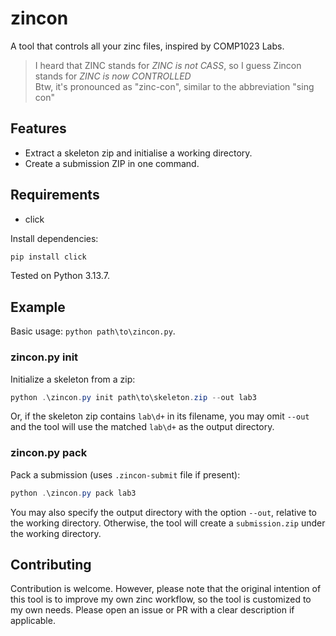 # zincon

A tool that controls all your zinc files, inspired by COMP1023 Labs.  
> I heard that ZINC stands for _ZINC is not CASS_, so I guess Zincon stands for _ZINC is now CONTROLLED_  
> Btw, it's pronounced as "zinc-con", similar to the abbreviation "sing con"

## Features

- Extract a skeleton zip and initialise a working directory.
- Create a submission ZIP in one command.

## Requirements

- click

Install dependencies:

```powershell
pip install click
```

Tested on Python 3.13.7.

## Example

Basic usage: `python path\to\zincon.py`.

### zincon.py init
Initialize a skeleton from a zip:

```powershell
python .\zincon.py init path\to\skeleton.zip --out lab3
```

Or, if the skeleton zip contains `lab\d+` in its filename, you may omit `--out` and the tool will use the matched `lab\d+` as the output directory.

### zincon.py pack
Pack a submission (uses `.zincon-submit` file if present):

```powershell
python .\zincon.py pack lab3
```

You may also specify the output directory with the option `--out`, relative to the working directory. Otherwise, the tool will create a `submission.zip` under the working directory.

## Contributing

Contribution is welcome. However, please note that the original intention of this tool is to improve my own zinc workflow, so the tool is customized to my own needs. Please open an issue or PR with a clear description if applicable.
